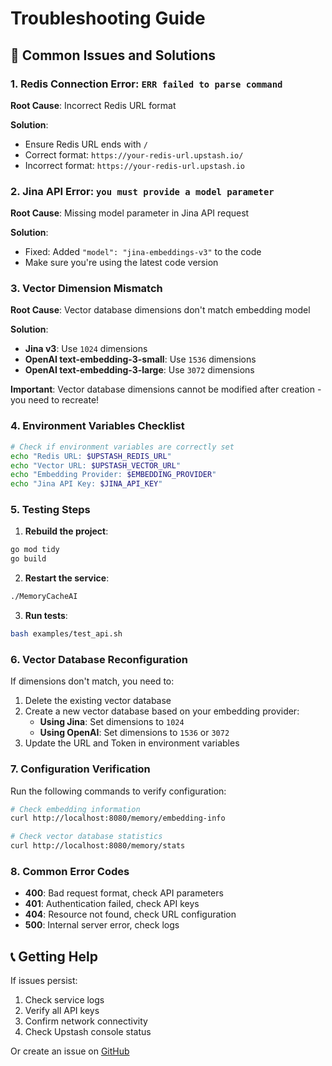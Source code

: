 # Troubleshooting Guide

## 🔧 Common Issues and Solutions

### 1. Redis Connection Error: `ERR failed to parse command`

**Root Cause**: Incorrect Redis URL format

**Solution**:
- Ensure Redis URL ends with `/`
- Correct format: `https://your-redis-url.upstash.io/`
- Incorrect format: `https://your-redis-url.upstash.io`

### 2. Jina API Error: `you must provide a model parameter`

**Root Cause**: Missing model parameter in Jina API request

**Solution**:
- Fixed: Added `"model": "jina-embeddings-v3"` to the code
- Make sure you're using the latest code version

### 3. Vector Dimension Mismatch

**Root Cause**: Vector database dimensions don't match embedding model

**Solution**:
- **Jina v3**: Use `1024` dimensions
- **OpenAI text-embedding-3-small**: Use `1536` dimensions
- **OpenAI text-embedding-3-large**: Use `3072` dimensions

**Important**: Vector database dimensions cannot be modified after creation - you need to recreate!

### 4. Environment Variables Checklist

```bash
# Check if environment variables are correctly set
echo "Redis URL: $UPSTASH_REDIS_URL"
echo "Vector URL: $UPSTASH_VECTOR_URL"
echo "Embedding Provider: $EMBEDDING_PROVIDER"
echo "Jina API Key: $JINA_API_KEY"
```

### 5. Testing Steps

1. **Rebuild the project**:
```bash
go mod tidy
go build
```

2. **Restart the service**:
```bash
./MemoryCacheAI
```

3. **Run tests**:
```bash
bash examples/test_api.sh
```

### 6. Vector Database Reconfiguration

If dimensions don't match, you need to:

1. Delete the existing vector database
2. Create a new vector database based on your embedding provider:
   - **Using Jina**: Set dimensions to `1024`
   - **Using OpenAI**: Set dimensions to `1536` or `3072`
3. Update the URL and Token in environment variables

### 7. Configuration Verification

Run the following commands to verify configuration:

```bash
# Check embedding information
curl http://localhost:8080/memory/embedding-info

# Check vector database statistics
curl http://localhost:8080/memory/stats
```

### 8. Common Error Codes

- **400**: Bad request format, check API parameters
- **401**: Authentication failed, check API keys
- **404**: Resource not found, check URL configuration
- **500**: Internal server error, check logs

## 📞 Getting Help

If issues persist:
1. Check service logs
2. Verify all API keys
3. Confirm network connectivity
4. Check Upstash console status 

Or create an issue on [GitHub](https://github.com/Fairy-nn/MemoryCacheAI/issues)